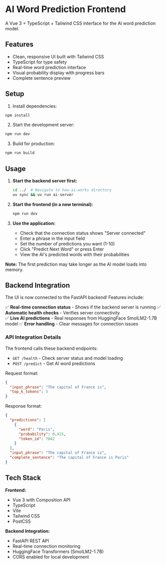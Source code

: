 # AI Word Prediction Frontend

A Vue 3 + TypeScript + Tailwind CSS interface for the AI word prediction model.

## Features

- Clean, responsive UI built with Tailwind CSS
- TypeScript for type safety
- Real-time word prediction interface
- Visual probability display with progress bars
- Complete sentence preview

## Setup

1. Install dependencies:
```bash
npm install
```

2. Start the development server:
```bash
npm run dev
```

3. Build for production:
```bash
npm run build
```

## Usage

1. **Start the backend server first:**
   ```bash
   cd ../  # Navigate to how-ai-works directory
   uv sync && uv run ai-server
   ```

2. **Start the frontend (in a new terminal):**
   ```bash
   npm run dev
   ```

3. **Use the application:**
   - Check that the connection status shows "Server connected"
   - Enter a phrase in the input field
   - Set the number of predictions you want (1-10)
   - Click "Predict Next Word" or press Enter
   - View the AI's predicted words with their probabilities

**Note:** The first prediction may take longer as the AI model loads into memory.

## Backend Integration

The UI is now connected to the FastAPI backend! Features include:

✅ **Real-time connection status** - Shows if the backend server is running
✅ **Automatic health checks** - Verifies server connectivity  
✅ **Live AI predictions** - Real responses from HuggingFace SmolLM2-1.7B model
✅ **Error handling** - Clear messages for connection issues

### API Integration Details

The frontend calls these backend endpoints:
- `GET /health` - Check server status and model loading
- `POST /predict` - Get AI word predictions

Request format:
```json
{
  "input_phrase": "The capital of France is",
  "top_k_tokens": 5
}
```

Response format:
```json
{
  "predictions": [
    {
      "word": "Paris",
      "probability": 0.415,
      "token_id": 7042
    }
  ],
  "input_phrase": "The capital of France is",
  "complete_sentence": "The capital of France is Paris"
}
```

## Tech Stack

**Frontend:**
- Vue 3 with Composition API
- TypeScript
- Vite
- Tailwind CSS
- PostCSS

**Backend Integration:**
- FastAPI REST API
- Real-time connection monitoring
- HuggingFace Transformers (SmolLM2-1.7B)
- CORS enabled for local development